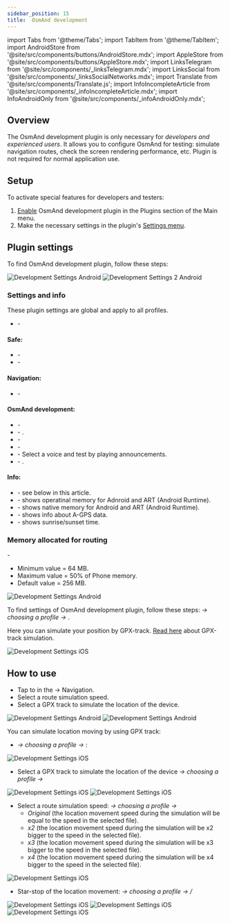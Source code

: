 ```yaml
---
sidebar_position: 15
title:  OsmAnd development
---
```


import Tabs from '@theme/Tabs';
import TabItem from '@theme/TabItem';
import AndroidStore from '@site/src/components/buttons/AndroidStore.mdx';
import AppleStore from '@site/src/components/buttons/AppleStore.mdx';
import LinksTelegram from '@site/src/components/_linksTelegram.mdx';
import LinksSocial from '@site/src/components/_linksSocialNetworks.mdx';
import Translate from '@site/src/components/Translate.js';
import InfoIncompleteArticle from '@site/src/components/_infoIncompleteArticle.mdx';
import InfoAndroidOnly from '@site/src/components/_infoAndroidOnly.mdx';


<InfoIncompleteArticle/>

## Overview

The OsmAnd development plugin is only necessary for *developers and experienced users*. It allows you to configure OsmAnd for testing: simulate navigation routes, check the screen rendering performance, etc. Plugin is not required for normal application use.

## Setup 

To activate special features for developers and testers:

1. [Enable](../plugins/index.md#enable--disable) OsmAnd development plugin in the Plugins section of the Main menu.
2. Make the necessary settings in the plugin's [Settings menu](#plugin-settings).

## Plugin settings


<Tabs groupId="operating-systems">

<TabItem value="android" label="Android">  

To find OsmAnd development plugin, follow these steps: *<Translate android="true" ids="shared_string_menu,plugins_menu_group,debugging_and_development,shared_string_settings"/>*

![Development Settings Android](@site/static/img/plugins/development/development_plugin_settings_1_andr.png) ![Development Settings 2 Android](@site/static/img/plugins/development/development_plugin_settings_2_andr.png)


### Settings and info

These plugin settings are global and apply to all profiles.  


- <Translate android="true" ids="use_opengl_render"/> - <Translate android="true" ids="use_opengl_render_descr"/>  


#### Safe:

- <Translate android="true" ids="safe_mode"/> - <Translate android="true" ids="safe_mode_description"/>
- <Translate android="true" ids="approx_safe_mode"/> - <Translate android="true" ids="approx_safe_mode_description"/>

#### Navigation:

- <Translate android="true" ids="simulate_your_location"/> - <Translate android="true" ids="simulate_your_location_gpx_descr"/>

#### OsmAnd development:

- <Translate android="true" ids="trace_rendering"/> - <Translate android="true" ids="trace_rendering_descr"/> 
- <Translate android="true" ids="transparent_status_bar"/> - <Translate android="true" ids="transparent_status_bar_descr"/>. 
- <Translate android="true" ids="simulate_initial_startup"/> - <Translate android="true" ids="simulate_initial_startup_descr"/>
- <Translate android="true" ids="show_free_version_banner"/> - <Translate android="true" ids="show_free_version_banner_description"/>
- <Translate android="true" ids="test_voice_prompts"/> - Select a voice and test by playing announcements.
- <Translate android="true" ids="logcat_buffer"/> - <Translate android="true" ids="logcat_buffer_descr"/>.

#### Info:

- <Translate android="true" ids="memory_allocated_for_routing"/> - see below in this article.
- <Translate android="true" ids="global_app_allocated_memory"/> - shows operatinal memory for Adnroid and ART (Android Runtime).
- <Translate android="true" ids="native_app_allocated_memory"/> - shows native memory for Android and ART (Android Runtime).
- <Translate android="true" ids="agps_info"/> - shows info about A-GPS data.
- <Translate android="true" ids="day_night_info"/> - shows sunrise/sunset time.  


### Memory allocated for routing  

<Translate android="true" ids="memory_allocated_for_routing"/> - <Translate android="true" ids="memory_allocated_for_routing_ds"/>  

- Minimum value = 64 MB.
- Maximum value = 50% of Phone memory.
- Default value = 256 MB.  


![Development Settings Android](@site/static/img/plugins/development/development_plugin_memory_alloc_android.png)


</TabItem>

<TabItem value="ios" label="iOS">  

To find settings of OsmAnd development plugin, follow these steps: *<Translate ios="true" ids="menu,sett_settings"/> → choosing a profile → <Translate ios="true" ids="plugins,product_title_development"/>*. 

Here you can simulate your position by GPX-track. [Read here](../plugins/development.md#how-to-use) about GPX-track simulation.

![Development Settings iOS](@site/static/img/plugins/development/development_plugin_gpx_simulation_1_ios.png)

</TabItem>

</Tabs> 


## How to use

<Tabs groupId="operating-systems">

<TabItem value="android" label="Android">  

- Tap to **<Translate android="true" ids="simulate_your_location"/>** in the <Translate android="true" ids="shared_string_menu,plugins_menu_group,debugging_and_development,shared_string_settings"/> → Navigation. 
- Select a route simulation speed.
- Select a GPX track to simulate the location of the device.  

![Development Settings Android](@site/static/img/plugins/development/start_simulation_1.png)
![Development Settings Android](@site/static/img/plugins/development/start_simulation_2.png)


</TabItem>

<TabItem value="ios" label="iOS">  

You can simulate location moving by using GPX track:
- _<Translate ios="true" ids="menu,sett_settings"/> → choosing a profile → <Translate ios="true" ids="plugins,product_title_development,simulate_routing"/>_:

![Development Settings iOS](@site/static/img/plugins/development/development_plugin_gpx_simulation_ios.png)

- Select a GPX track to simulate the location of the device _<Translate ios="true" ids="menu,sett_settings"/> → choosing a profile → <Translate ios="true" ids="plugins,product_title_development,simulate_routing,shared_string_gpx_track"/>_

![Development Settings iOS](@site/static/img/plugins/development/development_plugin_choose_track_ios.png) ![Development Settings iOS](@site/static/img/plugins/development/development_plugin_choose_track_1_ios.png)

- Select a route simulation speed: _<Translate ios="true" ids="menu,sett_settings"/> → choosing a profile → <Translate ios="true" ids="plugins,product_title_development,simulate_routing,simulate_location_movement_speed"/>_  
  - _Original_ (the location movement speed during the simulation will be equal to the speed in the selected file).
  - _x2_ (the location movement speed during the simulation will be x2 bigger to the speed in the selected file).
  - _x3_ (the location movement speed during the simulation will be x3 bigger to the speed in the selected file).
  - _x4_ (the location movement speed during the simulation will be x4 bigger to the speed in the selected file).

![Development Settings iOS](@site/static/img/plugins/development/development_plugin_choose_speed_ios.png)

- Star-stop of the location movement: _<Translate ios="true" ids="menu,sett_settings"/> → choosing a profile → <Translate ios="true" ids="plugins,product_title_development,simulate_routing,shared_string_start"/> / <Translate ios="true" ids="shared_string_stop"/>_ 

![Development Settings iOS](@site/static/img/plugins/development/development_plugin_choose_start_ios.png) ![Development Settings iOS](@site/static/img/plugins/development/development_plugin_choose_stop_ios.png) ![Development Settings iOS](@site/static/img/plugins/development/development_plugin_choose_simulation_ios.png)

</TabItem>

</Tabs> 


